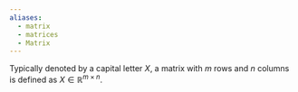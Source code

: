 ```yaml
---
aliases:
  - matrix
  - matrices
  - Matrix
---
```

Typically denoted by a capital letter $X$, a matrix with $m$ rows and $n$ columns is defined as $X\in \mathbb R^{m \times n}$. 

